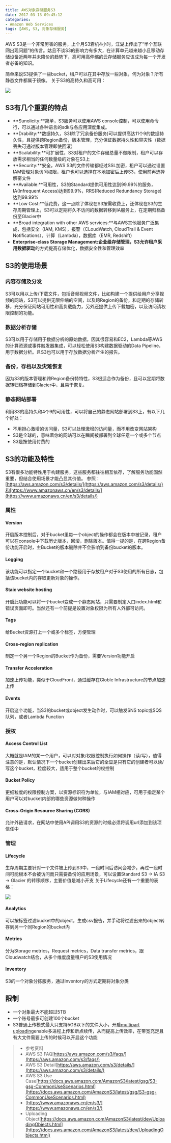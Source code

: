 ```yaml
---
title: AWS对象存储服务S3
date: 2017-03-13 09:45:12
categories:
- Amazon Web Services
tags: [AWS, S3, 对象存储服务]
---
```


AWS S3是一个非常厉害的服务，上个月S3宕机4小时，江湖上传出了“半个互联网出现问题”的传言。姑且不谈S3的影响力有多大，在计算单元越来越小且移动存储设备近两年并未降价的趋势下，高可用高伸缩的云存储服务应该成为每一个开发者必备的知识。

简单来说S3提供了一些bucket，租户可以在其中存放一些对象，何为对象？所有静态文件都属于镜像。
关于S3的高持久和高可用：

![](/images/Table_S3.png)

## S3有几个重要的特点

 - **Sunolicity:**简单，S3服务可以使用AWS console控制，可以使用命令行，可以通过各种语言的sdk与各应用深度集成。
 - **Drability:**数据持久，S3(除了冗余备份服务)可以提供高达11个9的数据持久性，且提供跨Region备份，版本管理，充分保证数据持久性和容灾性（数据丢失可通过版本管理即使回滚）
 - **Scalability:**可扩展性，S3对租户的文件存储总量不做限制，租户可以存放需求相当的任何数量级的对象在S3上
 - **Security:**安全，AWS S3的文件传输都经过SSL加密，租户可以通过设置IAM管理对象访问权限，租户也可以选择在本地加密后上传S3，使用前再选择解密文件
 - **Available:**可用性，S3的Standard提供可用性达到99.99%的服务，IA(Infrequent Access)达到99.9%，RRS(Reduced Redundancy Storage)达到99.99%
 - **Low Cost:**低花费，这一点除了体现在S3按需收费上，还体现在S3的生存周期管理上，S3可以定期将久不访问的数据转移到IA服务上，在定期归档备份至Glacier中
 - **Broad integration with other AWS services:**与AWS其他服务广泛集成，包括安全（IAM, KMS），报警（CLoudWatch, CloudTrail & Event Notifications），计算（Lambda），数据库（EMR, Redshift）
 - **Enterprise-class Storage Management:**企业级存储管理，S3允许租户采用**数据驱动**的方式提高存储优化，数据安全性和管理效率

## S3的使用场景

### 内容存储及分发

S3可以用以上传/下载文件，包括音频视频文件，比如构建一个提供给用户分享视频的网站，S3可以提供无限伸缩的空间，以及跨Region的备份，和定期的存储转移，充分保证网站可用性和高负载能力，另外还提供上传下载加密，以及访问请权限控制的功能。

### 数据分析存储

S3可以用于存储用于数据分析的原始数据，因其很容易和EC2，Lambda等AWS的计算资源或事件触发器集成，可以轻松使用S3构建数据驱动的Data Pipeline，用于数据分析。且S3也可以用于存放数据分析产生的报告。

### 备份，存档以及灾难恢复

因为S3的版本管理和跨Region备份特特性，S3很适合作为备份，且可以定期将数据转归档存储到Glacier中，且易于恢复。

### 静态网站部署

利用S3的高持久和4个9的可用性，可以将自己的静态网站部署到S3上，有以下几个好处：

- 不用担心激增的访问量，S3可以处理激增的访问量，而不用改变网站架构
- S3是全球的，意味着你的网站可以在瞬间被部署到全球任意一个或多个节点
- S3是按使用付费的

## S3的功能及特性

S3有很多功能特性用于构建服务，这些服务都往往相互依存，了解服务功能固然重要，但结合使用场景才能凸显其价值。
参照：[https://aws.amazon.com/s3/details/](https://aws.amazon.com/s3/details/)和[https://www.amazonaws.cn/en/s3/details/](https://www.amazonaws.cn/en/s3/details/)

### 属性

#### Version

开启版本控制后，对于bucket里每一个object的操作都会在版本中被记录，租户可以在console中下载历史版本，回滚，删除版本。值得一提的是，在跨Region备份功能开启时，主Bucket的版本删除并不会影响到备份bucket的版本。

#### Logging

该功能可以指定一个bucket和一个路径用于存放租户对于S3使用的所有日志，包括该bucket内的存取更新对象的操作。

#### Staic website hosting

开启此功能可以将一个bucket变成一个静态网站，只需要制定入口index.html和错误页面即可。当然还有一个前提是设置对象权限为所有人外部可访问。

#### Tags

给Bucket资源打上一个或多个标签，方便管理

#### Cross-region replication

制定一个另一个Region的Bucket作为备份，需要Version功能开启

#### Transfer Acceleration

加速上传功能，类似于CloudFront，通过缓存在Globle Infrastructure的节点加速上传

#### Events

开启这个功能，当S3的bucket或object发生动作时，可以触发SNS topic或SQS队列，或者Lambda Function

### 授权

#### Access Control List

大概就是IAM的某一个用户，可以对对象/权限控制执行如何操作（读/写），值得注意的是，默认情况下一个bucket创建出来后它的全显是只有它的创建者可以读/写这个bucket，粒度较大，适用于整个bucket的权控制

#### Bucket Policy

更细粒度的权限控制方案，以资源标识符为单位，与IAM相对应，可用于指定某个用户可以对bucket内部的哪些资源做何种操作

#### Cross-Origin Resource Sharing (CORS)

允许外链请求，在网站中使用API调用S3的资源的时候必须将调用url添加到该项信任中

### 管理

#### Lifecycle

生存周期主要针对一个文件被上传到S3中，一段时间后访问会减少，再过一段时间可能根本不会被访问而只需要备份的应用场景，可以设置Standard S3 -> IA S3 -> Glacier 的转移顺序，主要价值是减小开支
关于Lifecycle还有一个重要的表格：

![](/images/Table_S3_Glacier.png)

#### Analytics

可以按标签过滤bucket中的object，生成csv报告，并手动将过滤出来的object转存到另一个同Region的bucket内

#### Metrics

分为Storage metrics，Request metrics，Data transfer metrics，跟Cloudwatch结合，从多个维度度量租户的S3使用情况

#### Inventory

S3的一个对象分拣服务，通过Inventory的方式定期将对象分类

## 限制

 - 一个对象最大不能超过5TB
 - 一个账号最多可创建100个bucket
 - S3普通上传模式最大只支持5GB以下的文件大小，开启[multipart uploading](https://docs.aws.amazon.com/AmazonS3/latest/dev/UploadingObjects.html)enable多进程上传和断点续传，从而提高上传效率，在带宽充足且有大文件需要上传的时候可以开启这个功能

> * 参考资料
> * AWS S3 FAQ[https://aws.amazon.com/s3/faqs/](https://aws.amazon.com/s3/faqs/)
> * AWS S3 Detail[https://aws.amazon.com/s3/details/](https://aws.amazon.com/s3/details/)
> * AWS S3 Use Case[https://docs.aws.amazon.com/AmazonS3/latest/gsg/S3-gsg-CommonUseScenarios.html](https://docs.aws.amazon.com/AmazonS3/latest/gsg/S3-gsg-CommonUseScenarios.html)
> * [https://www.amazonaws.cn/en/s3/](https://www.amazonaws.cn/en/s3/)
> * Uploading Object[https://docs.aws.amazon.com/AmazonS3/latest/dev/UploadingObjects.html](https://docs.aws.amazon.com/AmazonS3/latest/dev/UploadingObjects.html)
